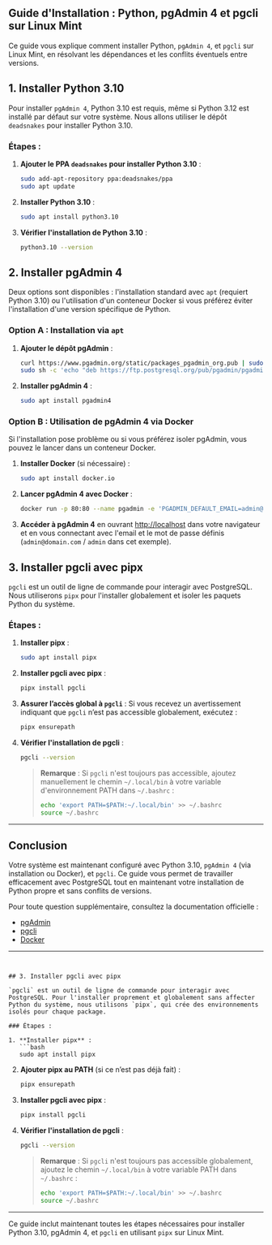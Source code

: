 ## Guide d'Installation : Python, pgAdmin 4 et pgcli sur Linux Mint

Ce guide vous explique comment installer Python, `pgAdmin 4`, et `pgcli` sur Linux Mint, en résolvant les dépendances et les conflits éventuels entre versions.

## 1. Installer Python 3.10

Pour installer `pgAdmin 4`, Python 3.10 est requis, même si Python 3.12 est installé par défaut sur votre système. Nous allons utiliser le dépôt `deadsnakes` pour installer Python 3.10.

### Étapes :

1. **Ajouter le PPA `deadsnakes` pour installer Python 3.10** :
   ```bash
   sudo add-apt-repository ppa:deadsnakes/ppa
   sudo apt update
   ```

2. **Installer Python 3.10** :
   ```bash
   sudo apt install python3.10
   ```

3. **Vérifier l'installation de Python 3.10** :
   ```bash
   python3.10 --version
   ```

## 2. Installer pgAdmin 4

Deux options sont disponibles : l'installation standard avec `apt` (requiert Python 3.10) ou l'utilisation d'un conteneur Docker si vous préférez éviter l'installation d'une version spécifique de Python.

### Option A : Installation via `apt`

1. **Ajouter le dépôt pgAdmin** :
   ```bash
   curl https://www.pgadmin.org/static/packages_pgadmin_org.pub | sudo apt-key add
   sudo sh -c 'echo "deb https://ftp.postgresql.org/pub/pgadmin/pgadmin4/apt/jammy pgadmin4 main" > /etc/apt/sources.list.d/pgadmin4.list && apt update'
   ```

2. **Installer pgAdmin 4** :
   ```bash
   sudo apt install pgadmin4
   ```

### Option B : Utilisation de pgAdmin 4 via Docker

Si l'installation pose problème ou si vous préférez isoler pgAdmin, vous pouvez le lancer dans un conteneur Docker.

1. **Installer Docker** (si nécessaire) :
   ```bash
   sudo apt install docker.io
   ```

2. **Lancer pgAdmin 4 avec Docker** :
   ```bash
   docker run -p 80:80 --name pgadmin -e 'PGADMIN_DEFAULT_EMAIL=admin@domain.com' -e 'PGADMIN_DEFAULT_PASSWORD=admin' -d dpage/pgadmin4
   ```

3. **Accéder à pgAdmin 4** en ouvrant [http://localhost](http://localhost) dans votre navigateur et en vous connectant avec l'email et le mot de passe définis (`admin@domain.com` / `admin` dans cet exemple).

## 3. Installer pgcli avec pipx

`pgcli` est un outil de ligne de commande pour interagir avec PostgreSQL. Nous utiliserons `pipx` pour l'installer globalement et isoler les paquets Python du système.

### Étapes :

1. **Installer pipx** :
   ```bash
   sudo apt install pipx
   ```

2. **Installer pgcli avec pipx** :
   ```bash
   pipx install pgcli
   ```

3. **Assurer l’accès global à `pgcli`** :
   Si vous recevez un avertissement indiquant que `pgcli` n’est pas accessible globalement, exécutez :
   ```bash
   pipx ensurepath
   ```

4. **Vérifier l'installation de pgcli** :
   ```bash
   pgcli --version
   ```

   > **Remarque** : Si `pgcli` n'est toujours pas accessible, ajoutez manuellement le chemin `~/.local/bin` à votre variable d'environnement PATH dans `~/.bashrc` :
   > ```bash
   > echo 'export PATH=$PATH:~/.local/bin' >> ~/.bashrc
   > source ~/.bashrc
   > ```

---

## Conclusion

Votre système est maintenant configuré avec Python 3.10, `pgAdmin 4` (via installation ou Docker), et `pgcli`. Ce guide vous permet de travailler efficacement avec PostgreSQL tout en maintenant votre installation de Python propre et sans conflits de versions.

Pour toute question supplémentaire, consultez la documentation officielle :
- [pgAdmin](https://www.pgadmin.org/docs/)
- [pgcli](https://www.pgcli.com/)
- [Docker](https://docs.docker.com/get-started/)

--- 
```


## 3. Installer pgcli avec pipx

`pgcli` est un outil de ligne de commande pour interagir avec PostgreSQL. Pour l'installer proprement et globalement sans affecter Python du système, nous utilisons `pipx`, qui crée des environnements isolés pour chaque package.

### Étapes :

1. **Installer pipx** :
   ```bash
   sudo apt install pipx
   ```

2. **Ajouter pipx au PATH** (si ce n’est pas déjà fait) :
   ```bash
   pipx ensurepath
   ```

3. **Installer pgcli avec pipx** :
   ```bash
   pipx install pgcli
   ```

4. **Vérifier l'installation de pgcli** :
   ```bash
   pgcli --version
   ```

   > **Remarque** : Si `pgcli` n'est toujours pas accessible globalement, ajoutez le chemin `~/.local/bin` à votre variable PATH dans `~/.bashrc` :
   > ```bash
   > echo 'export PATH=$PATH:~/.local/bin' >> ~/.bashrc
   > source ~/.bashrc
   > ```

---

Ce guide inclut maintenant toutes les étapes nécessaires pour installer Python 3.10, pgAdmin 4, et `pgcli` en utilisant `pipx` sur Linux Mint. 

